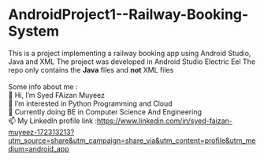 # AndroidProject1--Railway-Booking-System
This is a project implementing a railway booking app using Android Studio, Java and XML
The project was developed in Android Studio Electric Eel
The repo only contains the <b>Java</b> files and <b>not</b> XML files<br>
<br>
Some info about me :<br>
👋 Hi, I’m Syed FAizan Muyeez<br>
👀 I’m interested in Python Programming and Cloud<br>
🌱 Currently  doing BE in Computer Science And Engineering <br>
📫 My LinkedIn profile link :https://www.linkedin.com/in/syed-faizan-muyeez-172313213?utm_source=share&utm_campaign=share_via&utm_content=profile&utm_medium=android_app
